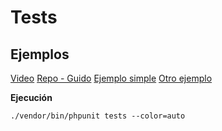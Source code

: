 # Tests

## Ejemplos

[Video](https://www.youtube.com/watch?v=ZDEQQFx6HI4&feature=youtu.be&list=PLHseQfu4Nn9fHNcLfF_ZP6noF24xtMtAf&t=9)
[Repo - Guido](https://github.com/eacevedof/prj_phphexarq)
[Ejemplo simple](https://github.com/eacevedof/prj_phphexarq/blob/master/tests/UserTest.php)
[Otro ejemplo](https://github.com/eacevedof/prj_phphexarq/blob/master/tests/AuthorTest.php)

**Ejecución** 
```
./vendor/bin/phpunit tests --color=auto
```

